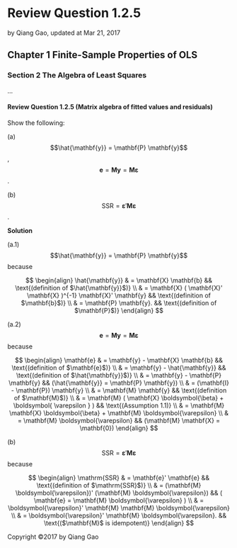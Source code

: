 # Review Question 1.2.5

by Qiang Gao, updated at Mar 21, 2017

## Chapter 1 Finite-Sample Properties of OLS

### Section 2 The Algebra of Least Squares

...

#### Review Question 1.2.5 \(Matrix algebra of fitted values and residuals\)

Show the following:

\(a\) $$\hat{\mathbf{y}} = \mathbf{P} \mathbf{y}$$, $$\mathbf{e} = \mathbf{M} \mathbf{y} = \mathbf{M} \boldsymbol{\varepsilon}$$.

\(b\) $$\mathrm{SSR} = \boldsymbol{\varepsilon}' \mathbf{M} \boldsymbol{\varepsilon}$$.

**Solution**

\(a.1\) $$\hat{\mathbf{y}} = \mathbf{P} \mathbf{y}$$ because

$$
\begin{align}
\hat{\mathbf{y}}
& =
\mathbf{X} \mathbf{b}
&&
\text{(definition of $\hat{\mathbf{y}}$)}
\\ & =
\mathbf{X} ( \mathbf{X}' \mathbf{X} )^{-1} \mathbf{X}' \mathbf{y}
&&
\text{(definition of $\mathbf{b}$)}
\\ & =
\mathbf{P} \mathbf{y}.
&&
\text{(definition of $\mathbf{P}$)}
\end{align}
$$

\(a.2\) $$\mathbf{e} = \mathbf{M} \mathbf{y} = \mathbf{M} \boldsymbol{\varepsilon}$$ because

$$
\begin{align}
\mathbf{e} & = \mathbf{y} - \mathbf{X} \mathbf{b}
&&
\text{(definition of $\mathbf{e}$)}
\\ & =
\mathbf{y} - \hat{\mathbf{y}}
&&
\text{(definition of $\hat{\mathbf{y}}$)}
\\ & =
\mathbf{y} - \mathbf{P} \mathbf{y}
&&
(\hat{\mathbf{y}} = \mathbf{P} \mathbf{y})
\\ & =
(\mathbf{I} - \mathbf{P}) \mathbf{y}
\\ & =
\mathbf{M} \mathbf{y}
&&
\text{(definition of $\mathbf{M}$)}
\\ & =
\mathbf{M} ( \mathbf{X} \boldsymbol{\beta} + \boldsymbol{ \varepsilon } )
&&
\text{(Assumption 1.1)}
\\ & =
\mathbf{M} \mathbf{X} \boldsymbol{\beta} +
\mathbf{M} \boldsymbol{\varepsilon}
\\ & =
\mathbf{M} \boldsymbol{\varepsilon}
&&
(\mathbf{M} \mathbf{X} = \mathbf{0})
\end{align}
$$

\(b\) $$\mathrm{SSR} = \boldsymbol{\varepsilon}' \mathbf{M} \boldsymbol{\varepsilon}$$ because

$$
\begin{align}
\mathrm{SSR} & = \mathbf{e}' \mathbf{e}
&&
\text{(definition of $\mathrm{SSR}$)}
\\ & =
(\mathbf{M} \boldsymbol{\varepsilon})'
(\mathbf{M} \boldsymbol{\varepsilon})
&&
( \mathbf{e} = \mathbf{M} \boldsymbol{\varepsilon} )
\\ & =
\boldsymbol{\varepsilon}' \mathbf{M} \mathbf{M}
\boldsymbol{\varepsilon}
\\ & =
\boldsymbol{\varepsilon}' \mathbf{M}
\boldsymbol{\varepsilon}.
&&
\text{($\mathbf{M}$ is idempotent)}
\end{align}
$$

Copyright ©2017 by Qiang Gao

